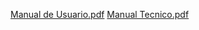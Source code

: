 [Manual de Usuario.pdf](https://github.com/user-attachments/files/18813134/Manual.de.Usuario.pdf)
[Manual Tecnico.pdf](https://github.com/user-attachments/files/18813135/Manual.Tecnico.pdf)
